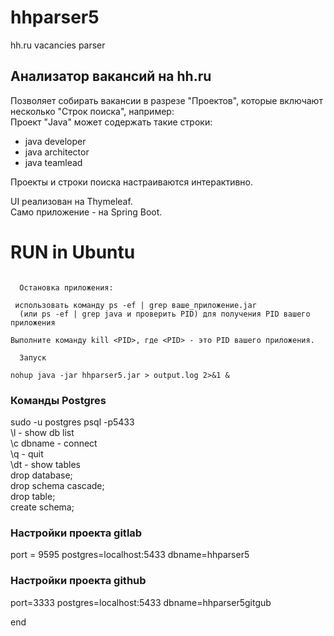# hhparser5
hh.ru vacancies parser

## Анализатор вакансий на hh.ru  

Позволяет собирать вакансии в разрезе "Проектов", которые включают несколько "Строк поиска", например:  
Проект "Java" может содержать такие строки:  
- java developer  
- java architector  
- java teamlead  

Проекты и строки поиска настраиваются интерактивно.  

UI реализован на Thymeleaf.  
Само приложение - на Spring Boot.  

# RUN in Ubuntu

```

  Остановка приложения:
 
 использовать команду ps -ef | grep ваше_приложение.jar
  (или ps -ef | grep java и проверить PID) для получения PID вашего приложения

Выполните команду kill <PID>, где <PID> - это PID вашего приложения.

  Запуск
  
nohup java -jar hhparser5.jar > output.log 2>&1 &
```

### Команды Postgres
sudo -u postgres psql -p5433  
\l - show db list  
\c dbname - connect  
\q - quit  
\dt - show tables  
drop database;  
drop schema cascade;  
drop table;  
create schema;

### Настройки проекта gitlab

port = 9595
postgres=localhost:5433
dbname=hhparser5

### Настройки проекта github

port=3333
postgres=localhost:5433
dbname=hhparser5gitgub

end  
